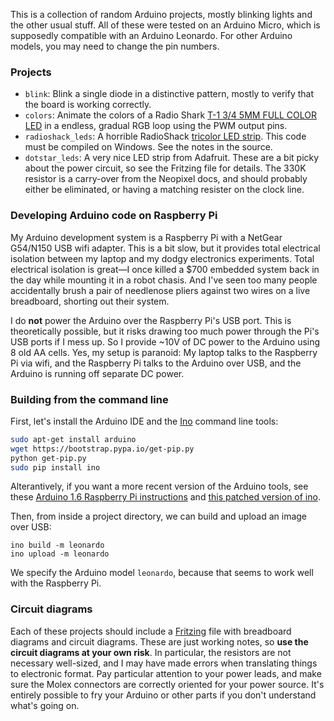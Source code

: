 This is a collection of random Arduino projects, mostly blinking lights
and the other usual stuff.  All of these were tested on an Arduino Micro,
which is supposedly compatible with an Arduino Leonardo.  For other Arduino
models, you may need to change the pin numbers.

### Projects

* `blink`: Blink a single diode in a distinctive pattern, mostly to verify
  that the board is working correctly.
* `colors`: Animate the colors of a Radio Shark
  [T-1 3/4 5MM FULL COLOR LED][rgbled] in a endless, gradual RGB loop using
  the PWM output pins.
* `radioshack_leds`: A horrible RadioShack
  [tricolor LED strip][rsledstrip].  This code must be compiled on Windows.
  See the notes in the source.
* `dotstar_leds`: A very nice LED strip from Adafruit.  These are a bit
  picky about the power circuit, so see the Fritzing file for details.  The
  330K resistor is a carry-over from the Neopixel docs, and should probably
  either be eliminated, or having a matching resister on the clock line.

### Developing Arduino code on Raspberry Pi

My Arduino development system is a Raspberry Pi with a NetGear G54/N150 USB
wifi adapter.  This is a bit slow, but it provides total electrical
isolation between my laptop and my dodgy electronics experiments.  Total
electrical isolation is great—I once killed a $700 embedded system back in
the day while mounting it in a robot chasis.  And I've seen too many people
accidentally brush a pair of needlenose pliers against two wires on a live
breadboard, shorting out their system.

I do **not** power the Arduino over the Raspberry Pi's USB port.  This is
theoretically possible, but it risks drawing too much power through the
Pi's USB ports if I mess up.  So I provide ~10V of DC power to the Arduino
using 8 old AA cells.  Yes, my setup is paranoid: My laptop talks to the
Raspberry Pi via wifi, and the Raspberry Pi talks to the Arduino over USB,
and the Arduino is running off separate DC power.

### Building from the command line

First, let's install the Arduino IDE and the [Ino][] command line tools:

```sh
sudo apt-get install arduino
wget https://bootstrap.pypa.io/get-pip.py
python get-pip.py
sudo pip install ino
```

Alterantively, if you want a more recent version of the Arduino tools, see
these [Arduino 1.6 Raspberry Pi instructions][arduino16] and
[this patched version of ino][inopr].

[arduino16]: https://nicohood.wordpress.com/2015/01/24/installing-avr-gcc-4-8-1-and-arduino-ide-1-6-on-raspberry-pi/
[inopr]: https://github.com/amperka/ino/pull/226

Then, from inside a project directory, we can build and upload an image
over USB:

```
ino build -m leonardo
ino upload -m leonardo
```

We specify the Arduino model `leonardo`, because that seems to work well
with the Raspberry Pi.

### Circuit diagrams

Each of these projects should include a [Fritzing][] file with breadboard
diagrams and circuit diagrams.  These are just working notes, so **use the
circuit diagrams at your own risk**. In particular, the resistors are not
necessary well-sized, and I may have made errors when translating things to
electronic format.  Pay particular attention to your power leads, and make
sure the Molex connectors are correctly oriented for your power source.
It's entirely possible to fry your Arduino or other parts if you don't
understand what's going on.

[rgbled]: http://www.radioshack.com/t-1-3-4-5mm-full-color-led/2760028.html
[Ino]: http://inotool.org/
[Fritzing]: http://fritzing.org/home/
[rsledstrip]: http://www.radioshack.com/radioshack-tricolor-led-strip/2760339.html
